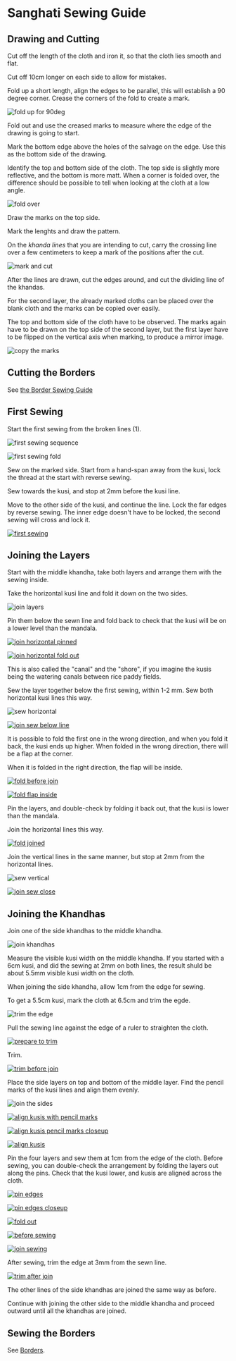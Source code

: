 # Sanghati Sewing Guide

## Drawing and Cutting

Cut off the length of the cloth and iron it, so that the cloth lies smooth and flat.

Cut off 10cm longer on each side to allow for mistakes.

Fold up a short length, align the edges to be parallel, this will establish a 90
degree corner. Crease the corners of the fold to create a mark.

![fold up for 90deg](/img/sanghati/figures/fold-up-for-90deg.jpg)

Fold out and use the creased marks to measure where the edge of the drawing is
going to start.

Mark the bottom edge above the holes of the salvage on the edge. Use this as the
bottom side of the drawing.

Identify the top and bottom side of the cloth. The top side is slightly more
reflective, and the bottom is more matt. When a corner is folded over, the
difference should be possible to tell when looking at the cloth at a low angle.

![fold over](/img/sanghati/figures/fold-over-for-top-bottom.jpg)

Draw the marks on the top side.

Mark the lenghts and draw the pattern.

On the *khanda lines* that you are intending to cut, carry the crossing line
over a few centimeters to keep a mark of the positions after the cut.

![mark and cut](/img/sanghati/figures/mark-and-cut.jpg)

After the lines are drawn, cut the edges around, and cut the dividing line of
the khandas.

For the second layer, the already marked cloths can be placed over the blank
cloth and the marks can be copied over easily.

The top and bottom side of the cloth have to be observed. The marks again have
to be drawn on the top side of the second layer, but the first layer have to be
flipped on the vertical axis when marking, to produce a mirror image.

![copy the marks](/img/sanghati/figures/copy-the-marks.jpg)

## Cutting the Borders

See [the Border Sewing Guide](/#/en/borders)

## First Sewing

Start the first sewing from the broken lines (1).

![first sewing sequence](/img/sanghati/figures/first-sewing-sequence.jpg)

![first sewing fold](/img/sanghati/figures/first-sewing-fold.jpg)

Sew on the marked side. Start from a hand-span away from the kusi, lock the
thread at the start with reverse sewing.

Sew towards the kusi, and stop at 2mm before the kusi line.

Move to the other side of the kusi, and continue the line. Lock the far edges by
reverse sewing. The inner edge doesn't have to be locked, the second sewing will
cross and lock it.

[![first sewing](/img/sanghati/photos/first-sewing-w500.jpg)](/img/sanghati/photos/first-sewing-orig.jpg)

## Joining the Layers

Start with the middle khandha, take both layers and arrange them with the sewing inside.

Take the horizontal kusi line and fold it down on the two sides.

![join layers](/img/sanghati/figures/join-layers.jpg)

Pin them below the sewn line and fold back to check that the kusi will be on a
lower level than the mandala.

[![join horizontal pinned](/img/sanghati/photos/join-horizontal-pinned-w500.jpg)](/img/borders/photos/join-horizontal-pinned-orig.jpg)

[![join horizontal fold out](/img/sanghati/photos/join-horizontal-fold-out-w500.jpg)](/img/borders/photos/join-horizontal-fold-out-orig.jpg)

This is also called the \"canal\" and the \"shore\", if you imagine the kusis being
the watering canals between rice paddy fields.

Sew the layer together below the first sewing, within 1-2 mm. Sew both
horizontal kusi lines this way.

![sew horizontal](/img/sanghati/figures/sew-horizontal-lines.jpg)

[![join sew below line](/img/sanghati/photos/join-sew-below-line-w500.jpg)](/img/borders/photos/join-sew-below-line-orig.jpg)

It is possible to fold the first one in the wrong direction, and when you fold
it back, the kusi ends up higher. When folded in the wrong direction, there will
be a flap at the corner.

When it is folded in the right direction, the flap will be inside.

[![fold before join](/img/sanghati/photos/fold-before-join-w500.jpg)](/img/borders/photos/fold-before-join-orig.jpg)

[![fold flap inside](/img/sanghati/photos/fold-flap-inside-w500.jpg)](/img/borders/photos/fold-flap-inside-orig.jpg)

Pin the layers, and double-check by folding it back out, that the kusi is lower
than the mandala.

Join the horizontal lines this way.

[![fold joined](/img/sanghati/photos/fold-joined-w500.jpg)](/img/borders/photos/fold-joined-orig.jpg)

Join the vertical lines in the same manner, but stop at 2mm from the horizontal lines.

![sew vertical](/img/sanghati/figures/sew-vertical-lines.jpg)

[![join sew close](/img/sanghati/photos/join-sew-close-w500.jpg)](/img/borders/photos/join-sew-close-orig.jpg)

## Joining the Khandhas

Join one of the side khandhas to the middle khandha.

![join khandhas](/img/sanghati/figures/join-khandhas.jpg)

Measure the visible kusi width on the middle khandha. If you started with a 6cm
kusi, and did the sewing at 2mm on both lines, the result shuld be about 5.5mm
visible kusi width on the cloth.

When joining the side khandha, allow 1cm from the edge for sewing.

To get a 5.5cm kusi, mark the cloth at 6.5cm and trim the egde.

![trim the edge](/img/sanghati/figures/trim-the-edge.jpg)

Pull the sewing line against the edge of a ruler to straighten the cloth.

[![prepare to trim](/img/sanghati/photos/khandhas-prepare-to-trim-w500.jpg)](/img/borders/photos/khandhas-prepare-to-trim-orig.jpg)

Trim.

[![trim before join](/img/sanghati/photos/khandhas-trim-before-join-w500.jpg)](/img/borders/photos/khandhas-trim-before-join-orig.jpg)

Place the side layers on top and bottom of the middle layer. Find the pencil
marks of the kusi lines and align them evenly.

![join the sides](/img/sanghati/figures/join-sides.jpg)

[![align kusis with pencil marks](/img/sanghati/photos/khandhas-align-kusis-pencil-mark-w500.jpg)](/img/borders/photos/khandhas-align-kusis-pencil-mark-orig.jpg)

[![align kusis pencil marks closeup](/img/sanghati/photos/khandhas-align-kusis-pencil-mark-closeup-w500.jpg)](/img/borders/photos/khandhas-align-kusis-pencil-mark-closeup-orig.jpg)

[![align kusis](/img/sanghati/photos/khandhas-align-kusis-w500.jpg)](/img/borders/photos/khandhas-align-kusis-orig.jpg)

Pin the four layers and sew them at 1cm from the edge of the cloth. Before
sewing, you can double-check the arrangement by folding the layers out along the
pins. Check that the kusi lower, and kusis are aligned across the cloth.

[![pin edges](/img/sanghati/photos/khandhas-pin-edges-w500.jpg)](/img/borders/photos/khandhas-pin-edges-orig.jpg)

[![pin edges closeup](/img/sanghati/photos/khandhas-pin-edges-closeup-w500.jpg)](/img/borders/photos/khandhas-pin-edges-closeup-orig.jpg)

[![fold out](/img/sanghati/photos/khandhas-fold-out-w500.jpg)](/img/borders/photos/khandhas-fold-out-orig.jpg)

[![before sewing](/img/sanghati/photos/khandhas-before-sewing-w500.jpg)](/img/borders/photos/khandhas-before-sewing-orig.jpg)

[![join sewing](/img/sanghati/photos/khandhas-join-sewing-w500.jpg)](/img/borders/photos/khandhas-join-sewing-orig.jpg)

After sewing, trim the edge at 3mm from the sewn line.

[![trim after join](/img/sanghati/photos/khandhas-trim-after-join-w500.jpg)](/img/borders/photos/khandhas-trim-after-join-orig.jpg)

The other lines of the side khandhas are joined the same way as before.

Continue with joining the other side to the middle khandha and proceed outward
until all the khandhas are joined.

## Sewing the Borders

See [Borders](/#/en/borders).


